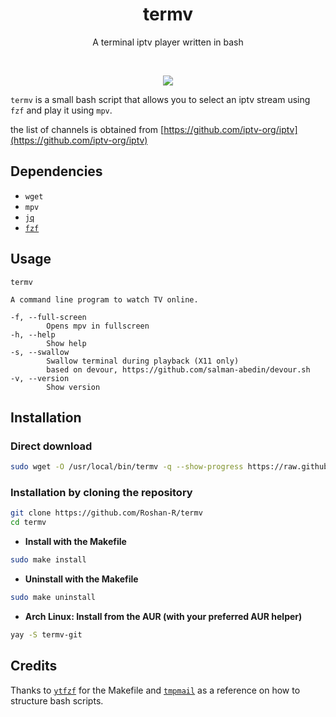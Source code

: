 <h1 align="center">
  termv
</h1>

<p align="center">A terminal iptv player written in bash</p><br>

<p align="center">
  <img src="https://user-images.githubusercontent.com/43182697/115673983-d6c49380-a36a-11eb-9b62-f7166adbb0e2.gif">
</p>

`termv` is a small bash script that allows you to select an iptv stream using `fzf` and play it using `mpv`.

the list of channels is obtained from [https://github.com/iptv-org/iptv](https://github.com/iptv-org/iptv)


## Dependencies
- `wget`
- `mpv`
- [`jq`](https://github.com/stedolan/jq)
- [`fzf`](https://github.com/junegunn/fzf)

## Usage

```console
termv

A command line program to watch TV online.

-f, --full-screen 
        Opens mpv in fullscreen
-h, --help
        Show help
-s, --swallow
        Swallow terminal during playback (X11 only)
        based on devour, https://github.com/salman-abedin/devour.sh
-v, --version
        Show version
```

## Installation

### Direct download
```sh
sudo wget -O /usr/local/bin/termv -q --show-progress https://raw.githubusercontent.com/Roshan-R/termv/main/termv && sudo chmod +x /usr/local/bin/termv
```

### Installation by cloning the repository

```sh
git clone https://github.com/Roshan-R/termv
cd termv
```

+ **Install with the Makefile**

```sh
sudo make install
```

+ **Uninstall with the Makefile**

```sh
sudo make uninstall
```

+ **Arch Linux: Install from the AUR (with your preferred AUR helper)**

```sh
yay -S termv-git
```

## Credits
Thanks to [`ytfzf`](https://github.com/pystardust/ytfzf) for the Makefile and
[`tmpmail`](https://github.com/sdushantha/tmpmail) as a reference on how to structure bash scripts. 

